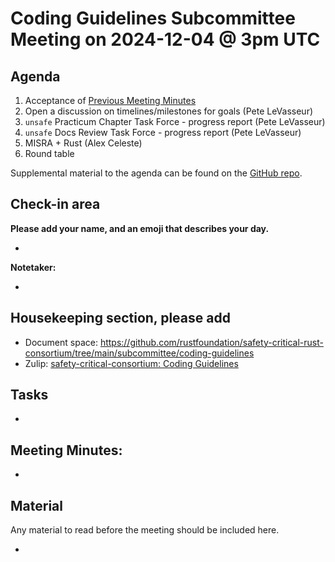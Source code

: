 # Coding Guidelines Subcommittee Meeting on 2024-12-04 @ 3pm UTC

## Agenda

1. Acceptance of [Previous Meeting Minutes](../2024-November-19/minutes.md)
2. Open a discussion on timelines/milestones for goals (Pete LeVasseur)
3. `unsafe` Practicum Chapter Task Force - progress report (Pete LeVasseur)
4. `unsafe` Docs Review Task Force - progress report (Pete LeVasseur)
5. MISRA + Rust (Alex Celeste)
6. Round table

Supplemental material to the agenda can be found on the [GitHub repo](https://github.com/rustfoundation/safety-critical-rust-consortium/tree/main/subcommittee/coding-guidelines).

## Check-in area

**Please add your name, and an emoji that describes your day.**

* 

**Notetaker:**

* 

## Housekeeping section, please add

* Document space: https://github.com/rustfoundation/safety-critical-rust-consortium/tree/main/subcommittee/coding-guidelines
* Zulip: [safety-critical-consortium: Coding Guidelines](https://rust-lang.zulipchat.com/#narrow/channel/445688-safety-critical-consortium/topic/Coding.20Guidelines)

## Tasks

* 

## Meeting Minutes:

* 

## Material

Any material to read before the meeting should be included here.

* 
